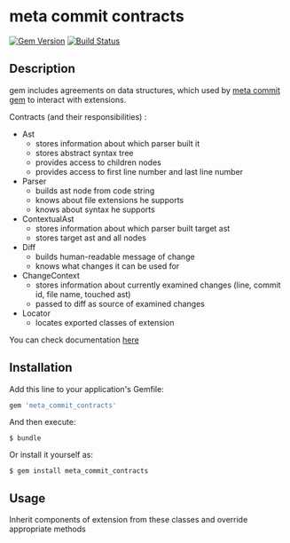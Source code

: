 # meta commit contracts
[![Gem Version](https://badge.fury.io/rb/meta_commit_contracts.svg)](https://badge.fury.io/rb/meta_commit_contracts)
[![Build Status](https://travis-ci.org/meta-commit/contracts.svg?branch=master)](https://travis-ci.org/meta-commit/contracts)

## Description

gem includes agreements on data structures, which used by [meta commit gem](https://github.com/usernam3/meta_commit) to interact with extensions. 

Contracts (and their responsibilities) :

-   Ast
    -   stores information about which parser built it
    -   stores abstract syntax tree
    -   provides access to children nodes
    -   provides access to first line number and last line number
-   Parser
    -   builds ast node from code string
    -   knows about file extensions he supports
    -   knows about syntax he supports
-   ContextualAst
    -   stores information about which parser built target ast
    -   stores target ast and all nodes
-   Diff
    -   builds human-readable message of change 
    -   knows what changes it can be used for 
-   ChangeContext
    -   stores information about currently examined changes (line, commit id, file name, touched ast)
    -   passed to diff as source of examined changes
-   Locator
    -   locates exported classes of extension

You can check documentation [here](http://www.rubydoc.info/gems/meta_commit_contracts)

##  Installation
 
Add this line to your application's Gemfile:

```ruby
gem 'meta_commit_contracts'
```

And then execute:

    $ bundle

Or install it yourself as:

    $ gem install meta_commit_contracts

##  Usage

Inherit components of extension from these classes and override appropriate methods
